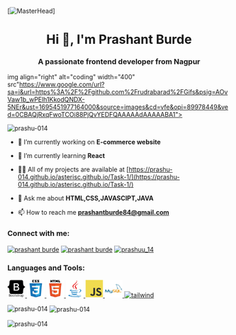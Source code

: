 [![MasterHead](https://www.google.com/url?sa=i&url=https%3A%2F%2Fwww.123rf.com%2Fphoto_102988806_vector-line-web-concept-for-programming-linear-web-banner-for-coding.html&psig=AOvVaw2VlKS7p4sNq7Wi7sblHIYE&ust=1695452260435000&source=images&cd=vfe&opi=89978449&ved=0CBAQjRxqFwoTCIjPgIDSvYEDFQAAAAAdAAAAABAE)]
<h1 align="center">Hi 👋, I'm Prashant Burde</h1>
<h3 align="center">A passionate frontend developer from Nagpur</h3>

img align="right" alt="coding" width="400" src"https://www.google.com/url?sa=i&url=https%3A%2F%2Fgithub.com%2Frudrabarad%2FGifs&psig=AOvVaw1b_wPElh1KkodQNDX-5NEr&ust=1695451977164000&source=images&cd=vfe&opi=89978449&ved=0CBAQjRxqFwoTCOi88PjQvYEDFQAAAAAdAAAAABA1">

<p align="left"> <img src="https://komarev.com/ghpvc/?username=prashu-014&label=Profile%20views&color=0e75b6&style=flat" alt="prashu-014" /> </p>

- 🔭 I’m currently working on **E-commerce website**

- 🌱 I’m currently learning **React**

- 👨‍💻 All of my projects are available at [https://prashu-014.github.io/asterisc.github.io/Task-1/](https://prashu-014.github.io/asterisc.github.io/Task-1/)

- 💬 Ask me about **HTML,CSS,JAVASCIPT,JAVA**

- 📫 How to reach me **prashantburde84@gmail.com**

<h3 align="left">Connect with me:</h3>
<p align="left">
<a href="https://linkedin.com/in/prashant burde" target="blank"><img align="center" src="https://raw.githubusercontent.com/rahuldkjain/github-profile-readme-generator/master/src/images/icons/Social/linked-in-alt.svg" alt="prashant burde" height="30" width="40" /></a>
<a href="https://kaggle.com/prashant burde" target="blank"><img align="center" src="https://raw.githubusercontent.com/rahuldkjain/github-profile-readme-generator/master/src/images/icons/Social/kaggle.svg" alt="prashant burde" height="30" width="40" /></a>
<a href="https://instagram.com/prashuu_14" target="blank"><img align="center" src="https://raw.githubusercontent.com/rahuldkjain/github-profile-readme-generator/master/src/images/icons/Social/instagram.svg" alt="prashuu_14" height="30" width="40" /></a>
</p>

<h3 align="left">Languages and Tools:</h3>
<p align="left"> <a href="https://getbootstrap.com" target="_blank" rel="noreferrer"> <img src="https://raw.githubusercontent.com/devicons/devicon/master/icons/bootstrap/bootstrap-plain-wordmark.svg" alt="bootstrap" width="40" height="40"/> </a> <a href="https://www.w3schools.com/css/" target="_blank" rel="noreferrer"> <img src="https://raw.githubusercontent.com/devicons/devicon/master/icons/css3/css3-original-wordmark.svg" alt="css3" width="40" height="40"/> </a> <a href="https://www.w3.org/html/" target="_blank" rel="noreferrer"> <img src="https://raw.githubusercontent.com/devicons/devicon/master/icons/html5/html5-original-wordmark.svg" alt="html5" width="40" height="40"/> </a> <a href="https://www.java.com" target="_blank" rel="noreferrer"> <img src="https://raw.githubusercontent.com/devicons/devicon/master/icons/java/java-original.svg" alt="java" width="40" height="40"/> </a> <a href="https://developer.mozilla.org/en-US/docs/Web/JavaScript" target="_blank" rel="noreferrer"> <img src="https://raw.githubusercontent.com/devicons/devicon/master/icons/javascript/javascript-original.svg" alt="javascript" width="40" height="40"/> </a> <a href="https://www.mysql.com/" target="_blank" rel="noreferrer"> <img src="https://raw.githubusercontent.com/devicons/devicon/master/icons/mysql/mysql-original-wordmark.svg" alt="mysql" width="40" height="40"/> </a> <a href="https://tailwindcss.com/" target="_blank" rel="noreferrer"> <img src="https://www.vectorlogo.zone/logos/tailwindcss/tailwindcss-icon.svg" alt="tailwind" width="40" height="40"/> </a> </p>

<p><img align="left" src="https://github-readme-stats.vercel.app/api/top-langs?username=prashu-014&show_icons=true&locale=en&layout=compact" alt="prashu-014" /></p>

<p>&nbsp;<img align="center" src="https://github-readme-stats.vercel.app/api?username=prashu-014&show_icons=true&locale=en" alt="prashu-014" /></p>

<p><img align="center" src="https://github-readme-streak-stats.herokuapp.com/?user=prashu-014&" alt="prashu-014" /></p>

